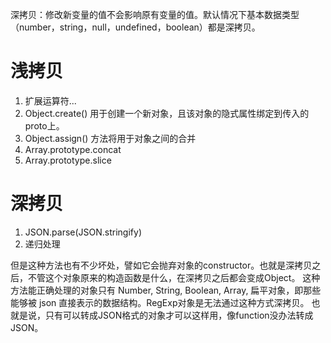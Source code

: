 深拷贝：修改新变量的值不会影响原有变量的值。默认情况下基本数据类型（number，string，null，undefined，boolean）都是深拷贝。

# 浅拷贝
1. 扩展运算符...
2. Object.create() 用于创建一个新对象，且该对象的隐式属性绑定到传入的proto上。
3. Object.assign() 方法将用于对象之间的合并
4. Array.prototype.concat
5. Array.prototype.slice

# 深拷贝
1. JSON.parse(JSON.stringify)
2. 递归处理

但是这种方法也有不少坏处，譬如它会抛弃对象的constructor。也就是深拷贝之后，不管这个对象原来的构造函数是什么，在深拷贝之后都会变成Object。
这种方法能正确处理的对象只有 Number, String, Boolean, Array, 扁平对象，即那些能够被 json 直接表示的数据结构。RegExp对象是无法通过这种方式深拷贝。
也就是说，只有可以转成JSON格式的对象才可以这样用，像function没办法转成JSON。

